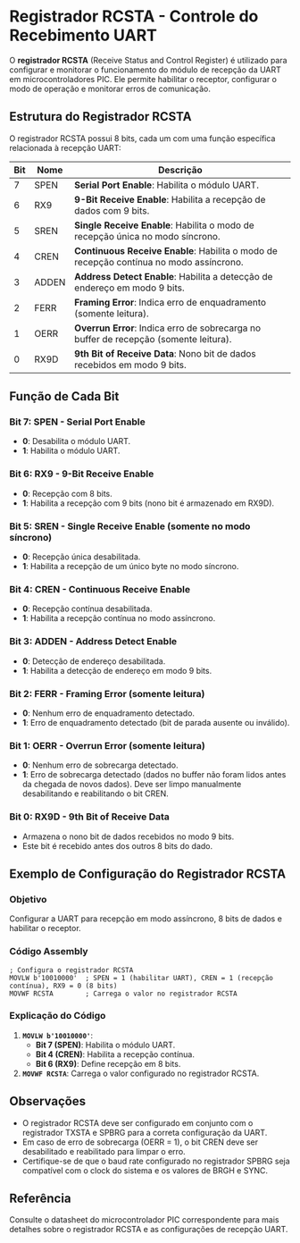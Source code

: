 # Registrador RCSTA - Controle do Recebimento UART

O **registrador RCSTA** (Receive Status and Control Register) é utilizado para configurar e monitorar o funcionamento do módulo de recepção da UART em microcontroladores PIC. Ele permite habilitar o receptor, configurar o modo de operação e monitorar erros de comunicação.

## Estrutura do Registrador RCSTA

O registrador RCSTA possui 8 bits, cada um com uma função específica relacionada à recepção UART:

| **Bit** | **Nome**   | **Descrição**                                                                 |
|---------|------------|-----------------------------------------------------------------------------|
| 7       | SPEN       | **Serial Port Enable**: Habilita o módulo UART.                              |
| 6       | RX9        | **9-Bit Receive Enable**: Habilita a recepção de dados com 9 bits.           |
| 5       | SREN       | **Single Receive Enable**: Habilita o modo de recepção única no modo síncrono. |
| 4       | CREN       | **Continuous Receive Enable**: Habilita o modo de recepção contínua no modo assíncrono. |
| 3       | ADDEN      | **Address Detect Enable**: Habilita a detecção de endereço em modo 9 bits.   |
| 2       | FERR       | **Framing Error**: Indica erro de enquadramento (somente leitura).           |
| 1       | OERR       | **Overrun Error**: Indica erro de sobrecarga no buffer de recepção (somente leitura). |
| 0       | RX9D       | **9th Bit of Receive Data**: Nono bit de dados recebidos em modo 9 bits.     |

## Função de Cada Bit

### Bit 7: SPEN - Serial Port Enable
- **0**: Desabilita o módulo UART.
- **1**: Habilita o módulo UART.

### Bit 6: RX9 - 9-Bit Receive Enable
- **0**: Recepção com 8 bits.
- **1**: Habilita a recepção com 9 bits (nono bit é armazenado em RX9D).

### Bit 5: SREN - Single Receive Enable (somente no modo síncrono)
- **0**: Recepção única desabilitada.
- **1**: Habilita a recepção de um único byte no modo síncrono.

### Bit 4: CREN - Continuous Receive Enable
- **0**: Recepção contínua desabilitada.
- **1**: Habilita a recepção contínua no modo assíncrono.

### Bit 3: ADDEN - Address Detect Enable
- **0**: Detecção de endereço desabilitada.
- **1**: Habilita a detecção de endereço em modo 9 bits.

### Bit 2: FERR - Framing Error (somente leitura)
- **0**: Nenhum erro de enquadramento detectado.
- **1**: Erro de enquadramento detectado (bit de parada ausente ou inválido).

### Bit 1: OERR - Overrun Error (somente leitura)
- **0**: Nenhum erro de sobrecarga detectado.
- **1**: Erro de sobrecarga detectado (dados no buffer não foram lidos antes da chegada de novos dados). Deve ser limpo manualmente desabilitando e reabilitando o bit CREN.

### Bit 0: RX9D - 9th Bit of Receive Data
- Armazena o nono bit de dados recebidos no modo 9 bits.
- Este bit é recebido antes dos outros 8 bits do dado.

## Exemplo de Configuração do Registrador RCSTA

### Objetivo
Configurar a UART para recepção em modo assíncrono, 8 bits de dados e habilitar o receptor.

### Código Assembly
```assembly
; Configura o registrador RCSTA
MOVLW b'10010000'  ; SPEN = 1 (habilitar UART), CREN = 1 (recepção contínua), RX9 = 0 (8 bits)
MOVWF RCSTA        ; Carrega o valor no registrador RCSTA
```

### Explicação do Código
1. **`MOVLW b'10010000'`**:
   - **Bit 7 (SPEN)**: Habilita o módulo UART.
   - **Bit 4 (CREN)**: Habilita a recepção contínua.
   - **Bit 6 (RX9)**: Define recepção em 8 bits.
2. **`MOVWF RCSTA`**: Carrega o valor configurado no registrador RCSTA.

## Observações
- O registrador RCSTA deve ser configurado em conjunto com o registrador TXSTA e SPBRG para a correta configuração da UART.
- Em caso de erro de sobrecarga (OERR = 1), o bit CREN deve ser desabilitado e reabilitado para limpar o erro.
- Certifique-se de que o baud rate configurado no registrador SPBRG seja compatível com o clock do sistema e os valores de BRGH e SYNC.

## Referência
Consulte o datasheet do microcontrolador PIC correspondente para mais detalhes sobre o registrador RCSTA e as configurações de recepção UART.
